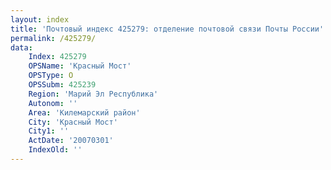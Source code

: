 ```yaml
---
layout: index
title: 'Почтовый индекс 425279: отделение почтовой связи Почты России'
permalink: /425279/
data:
    Index: 425279
    OPSName: 'Красный Мост'
    OPSType: О
    OPSSubm: 425239
    Region: 'Марий Эл Республика'
    Autonom: ''
    Area: 'Килемарский район'
    City: 'Красный Мост'
    City1: ''
    ActDate: '20070301'
    IndexOld: ''
---
```

